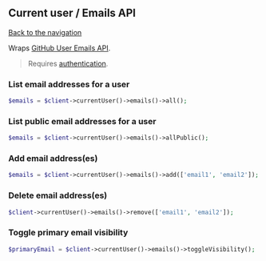 ## Current user / Emails API
[Back to the navigation](../README.md)

Wraps [GitHub User Emails API](https://developer.github.com/v3/users/emails/#emails).

> Requires [authentication](../security.md).

### List email addresses for a user

```php
$emails = $client->currentUser()->emails()->all();
```

### List public email addresses for a user

```php
$emails = $client->currentUser()->emails()->allPublic();
```

### Add email address(es)

```php
$emails = $client->currentUser()->emails()->add(['email1', 'email2']);
```
### Delete email address(es)

```php
$client->currentUser()->emails()->remove(['email1', 'email2']);
```

### Toggle primary email visibility

```php
$primaryEmail = $client->currentUser()->emails()->toggleVisibility();
```
